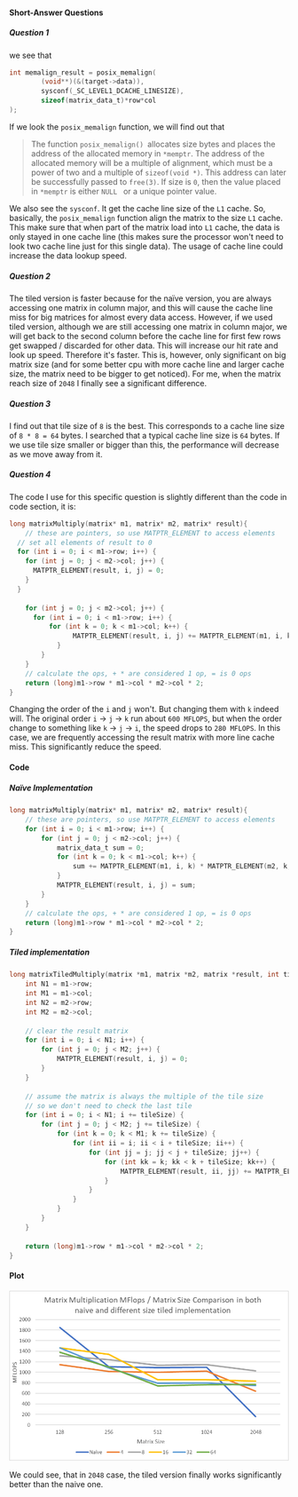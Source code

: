 #### Short-Answer Questions

##### Question 1

we see that

```c
int memalign_result = posix_memalign(
        (void**)(&(target->data)),
        sysconf(_SC_LEVEL1_DCACHE_LINESIZE),
        sizeof(matrix_data_t)*row*col
);
```

If we look the `posix_memalign` function, we will find out that

>The function `posix_memalign() `allocates size bytes and places the address of the allocated memory in `*memptr`.  The address of the allocated memory will be a multiple of alignment, which must be a power of two and a multiple of `sizeof(void *)`.  This address can later be successfully passed to `free(3)`.  If size is `0`, then the value placed in `*memptr` is either `NULL ` or a unique pointer value.

We also see the `sysconf`. It get the cache line size of the `L1` cache. So, basically, the `posix_memalign` function align the matrix to the size `L1` cache. This make sure that when part of the matrix load into `L1` cache, the data is only stayed in one cache line (this makes sure the processor won't need to look two cache line just for this single data). The usage of cache line could increase the data lookup speed.

##### Question 2

The tiled version is faster because for the naïve version, you are always accessing one matrix in column major, and this will cause the cache line miss for big matrices for almost every data access. However, if we used tiled version, although we are still accessing one matrix in column major, we will get back to the second column before the cache line for first few rows get swapped / discarded for other data. This will increase our hit rate and look up speed. Therefore it's faster. This is, however, only significant on big matrix size (and for some better cpu with more cache line and larger cache size, the matrix need to be bigger to get noticed). For me, when the matrix reach size of `2048` I finally see a significant difference.

##### Question 3

I find out that tile size of `8` is the best. This corresponds to a cache line size of `8 * 8 = 64` bytes. I searched that a typical cache line size is `64` bytes. If we use tile size smaller or bigger than this, the performance will decrease as we move away from it.

##### Question 4

The code I use for this specific question is slightly different than the code in code section, it is:

```c
long matrixMultiply(matrix* m1, matrix* m2, matrix* result){
	// these are pointers, so use MATPTR_ELEMENT to access elements
  // set all elements of result to 0
  for (int i = 0; i < m1->row; i++) {
    for (int j = 0; j < m2->col; j++) {
      MATPTR_ELEMENT(result, i, j) = 0;
    }
  }

	for (int j = 0; j < m2->col; j++) {
	  for (int i = 0; i < m1->row; i++) {
		  for (int k = 0; k < m1->col; k++) {
				MATPTR_ELEMENT(result, i, j) += MATPTR_ELEMENT(m1, i, k) * MATPTR_ELEMENT(m2, k, j);
			}
		}
	}
	// calculate the ops, + * are considered 1 op, = is 0 ops
	return (long)m1->row * m1->col * m2->col * 2;
}

```

Changing the order of the `i` and `j` won't. But changing them with `k` indeed will. The original order `i` -> `j` -> `k` run about `600 MFLOPS`, but when the order change to something like `k` -> `j` -> `i`, the speed drops to `280 MFLOPS`. In this case, we are frequently accessing the result matrix with more line cache miss. This significantly reduce the speed.



#### Code

##### Naïve Implementation

```c
long matrixMultiply(matrix* m1, matrix* m2, matrix* result){
	// these are pointers, so use MATPTR_ELEMENT to access elements
	for (int i = 0; i < m1->row; i++) {
		for (int j = 0; j < m2->col; j++) {
			matrix_data_t sum = 0;
			for (int k = 0; k < m1->col; k++) {
				sum += MATPTR_ELEMENT(m1, i, k) * MATPTR_ELEMENT(m2, k, j);
			}
			MATPTR_ELEMENT(result, i, j) = sum;
		}
	}
	// calculate the ops, + * are considered 1 op, = is 0 ops
	return (long)m1->row * m1->col * m2->col * 2;
}
```

##### Tiled implementation

```c
long matrixTiledMultiply(matrix *m1, matrix *m2, matrix *result, int tileSize){
	int N1 = m1->row;
	int M1 = m1->col;
	int N2 = m2->row;
	int M2 = m2->col;

	// clear the result matrix
	for (int i = 0; i < N1; i++) {
		for (int j = 0; j < M2; j++) {
			MATPTR_ELEMENT(result, i, j) = 0;
		}
	}

	// assume the matrix is always the multiple of the tile size
	// so we don't need to check the last tile
	for (int i = 0; i < N1; i += tileSize) {
		for (int j = 0; j < M2; j += tileSize) {
			for (int k = 0; k < M1; k += tileSize) {
				for (int ii = i; ii < i + tileSize; ii++) {
					for (int jj = j; jj < j + tileSize; jj++) {
						for (int kk = k; kk < k + tileSize; kk++) {
							MATPTR_ELEMENT(result, ii, jj) += MATPTR_ELEMENT(m1, ii, kk) * MATPTR_ELEMENT(m2, kk, jj);
						}
					}
				}
			}
		}
	}

	return (long)m1->row * m1->col * m2->col * 2;
}
```

#### Plot

![image-20230222233710355](./mp1_writeup.assets/image-20230222233710355.png)

We could see, that in `2048` case, the tiled version finally works significantly better than the naive one. 
